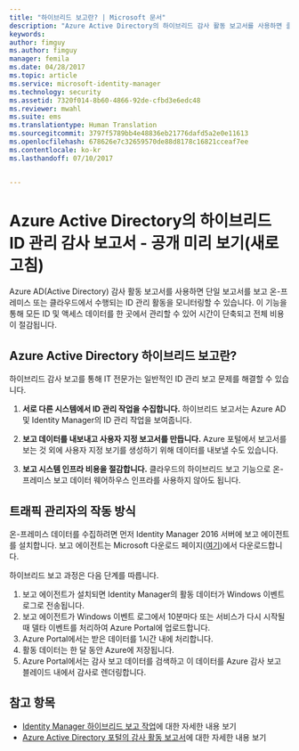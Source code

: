 ```yaml
---
title: "하이브리드 보고란? | Microsoft 문서"
description: "Azure Active Directory의 하이브리드 감사 활동 보고서를 사용하면 클라우드와 온-프레미스 모두에서 감사된 이벤트를 볼 수 있습니다."
keywords: 
author: fimguy
ms.author: fimguy
manager: femila
ms.date: 04/28/2017
ms.topic: article
ms.service: microsoft-identity-manager
ms.technology: security
ms.assetid: 7320f014-8b60-4866-92de-cfbd3e6edc48
ms.reviewer: mwahl
ms.suite: ems
ms.translationtype: Human Translation
ms.sourcegitcommit: 3797f5789bb4e48836eb21776dafd5a2e0e11613
ms.openlocfilehash: 678626e7c32659570de88d8178c16821cceaf7ee
ms.contentlocale: ko-kr
ms.lasthandoff: 07/10/2017


---
```


<a id="hybrid-identity-management-audit-reports-in-azure-active-directory---public-previewrefresh" class="xliff"></a>
# Azure Active Directory의 하이브리드 ID 관리 감사 보고서 - 공개 미리 보기(새로 고침)
Azure AD(Active Directory) 감사 활동 보고서를 사용하면 단일 보고서를 보고 온-프레미스 또는 클라우드에서 수행되는 ID 관리 활동을 모니터링할 수 있습니다. 이 기능을 통해 모든 ID 및 액세스 데이터를 한 곳에서 관리할 수 있어 시간이 단축되고 전체 비용이 절감됩니다.

<a id="what-is-azure-active-directory-hybrid-reporting" class="xliff"></a>
## Azure Active Directory 하이브리드 보고란?
하이브리드 감사 보고를 통해 IT 전문가는 일반적인 ID 관리 보고 문제를 해결할 수 있습니다.

1. **서로 다른 시스템에서 ID 관리 작업을 수집합니다.** 하이브리드 보고서는 Azure AD 및 Identity Manager의 ID 관리 작업을 보여줍니다.

2. **보고 데이터를 내보내고 사용자 지정 보고서를 만듭니다.** Azure 포털에서 보고서를 보는 것 외에 사용자 지정 보기를 생성하기 위해 데이터를 내보낼 수도 있습니다.

3. **보고 시스템 인프라 비용을 절감합니다.** 클라우드의 하이브리드 보고 기능으로 온-프레미스 보고 데이터 웨어하우스 인프라를 사용하지 않아도 됩니다.

<a id="how-does-it-work" class="xliff"></a>
## 트래픽 관리자의 작동 방식

온-프레미스 데이터를 수집하려면 먼저 Identity Manager 2016 서버에 보고 에이전트를 설치합니다. 보고 에이전트는 Microsoft 다운로드 페이지([여기](https://www.microsoft.com/en-us/download/details.aspx?id=55112))에서 다운로드합니다.

하이브리드 보고 과정은 다음 단계를 따릅니다.
1. 보고 에이전트가 설치되면 Identity Manager의 활동 데이터가 Windows 이벤트 로그로 전송됩니다.
2. 보고 에이전트가 Windows 이벤트 로그에서 10분마다 또는 서비스가 다시 시작될 때 델타 이벤트를 처리하여 Azure Portal에 업로드합니다.
3. Azure Portal에서는 받은 데이터를 1시간 내에 처리합니다.
4. 활동 데이터는 한 달 동안 Azure에 저장됩니다.
5. Azure Portal에서는 감사 보고 데이터를 검색하고 이 데이터를 Azure 감사 보고 블레이드 내에서 감사로 렌더링합니다.

<a id="see-also" class="xliff"></a>
## 참고 항목
- [Identity Manager 하이브리드 보고 작업](working-with-identity-manager-hybrid-reporting.md)에 대한 자세한 내용 보기
- [Azure Active Directory 포털의 감사 활동 보고서](https://docs.microsoft.com/en-us/azure/active-directory/active-directory-reporting-activity-audit-logs)에 대한 자세한 내용 보기
